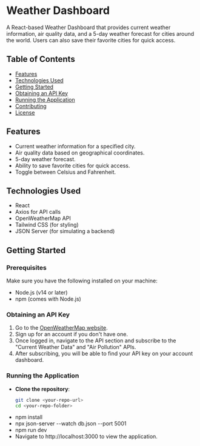 # Weather Dashboard

A React-based Weather Dashboard that provides current weather information, air quality data, and a 5-day weather forecast for cities around the world. Users can also save their favorite cities for quick access.

## Table of Contents

- [Features](#features)
- [Technologies Used](#technologies-used)
- [Getting Started](#getting-started)
- [Obtaining an API Key](#obtaining-an-api-key)
- [Running the Application](#running-the-application)
- [Contributing](#contributing)
- [License](#license)

## Features

- Current weather information for a specified city.
- Air quality data based on geographical coordinates.
- 5-day weather forecast.
- Ability to save favorite cities for quick access.
- Toggle between Celsius and Fahrenheit.

## Technologies Used

- React
- Axios for API calls
- OpenWeatherMap API
- Tailwind CSS (for styling)
- JSON Server (for simulating a backend)

## Getting Started

### Prerequisites

Make sure you have the following installed on your machine:

- Node.js (v14 or later)
- npm (comes with Node.js)

### Obtaining an API Key

1. Go to the [OpenWeatherMap website](https://openweathermap.org/).
2. Sign up for an account if you don't have one.
3. Once logged in, navigate to the API section and subscribe to the "Current Weather Data" and "Air Pollution" APIs.
4. After subscribing, you will be able to find your API key on your account dashboard.


### Running the Application

- **Clone the repository**:
   ```bash
   git clone <your-repo-url>
   cd <your-repo-folder>

- npm install
- npx json-server --watch db.json --port 5001
- npm run dev
- Navigate to http://localhost:3000 to view the application.
